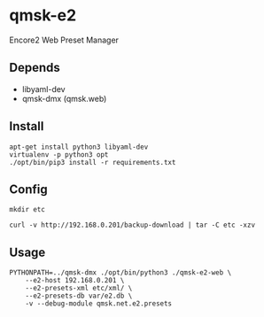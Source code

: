 # qmsk-e2
Encore2 Web Preset Manager

## Depends
* libyaml-dev
* qmsk-dmx (qmsk.web)

## Install

    apt-get install python3 libyaml-dev
    virtualenv -p python3 opt
    ./opt/bin/pip3 install -r requirements.txt

## Config

    mkdir etc

    curl -v http://192.168.0.201/backup-download | tar -C etc -xzv

## Usage

    PYTHONPATH=../qmsk-dmx ./opt/bin/python3 ./qmsk-e2-web \
        --e2-host 192.168.0.201 \
        --e2-presets-xml etc/xml/ \
        --e2-presets-db var/e2.db \
        -v --debug-module qmsk.net.e2.presets

